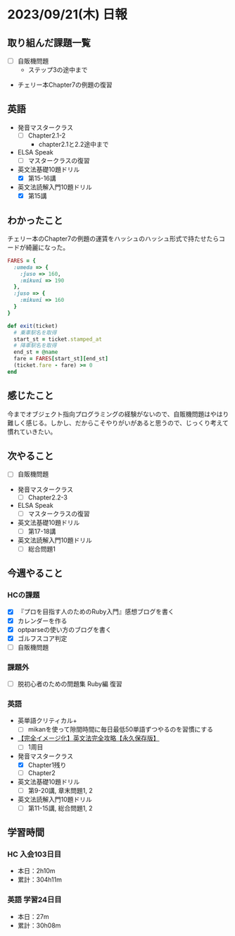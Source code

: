 # 2023/09/21(木) 日報

## 取り組んだ課題一覧

- [ ] 自販機問題
  - ステップ3の途中まで
- チェリー本Chapter7の例題の復習

## 英語

- 発音マスタークラス
  - [ ] Chapter2.1-2
    - chapter2.1と2.2途中まで
- ELSA Speak
  - [ ] マスタークラスの復習
- 英文法基礎10題ドリル
  - [x] 第15-16講
- 英文法読解入門10題ドリル
  - [x] 第15講

## わかったこと

チェリー本のChapter7の例題の運賃をハッシュのハッシュ形式で持たせたらコードが綺麗になった。

```ruby
FARES = {
  :umeda => {
    :juso => 160,
    :mikuni => 190
  },
  :juso => {
    :mikuni => 160
  }
}

def exit(ticket)
  # 乗車駅名を取得
  start_st = ticket.stamped_at
  # 降車駅名を取得
  end_st = @name
  fare = FARES[start_st][end_st]
  (ticket.fare - fare) >= 0
end
```

## 感じたこと

今までオブジェクト指向プログラミングの経験がないので、自販機問題はやはり難しく感じる。しかし、だからこそやりがいがあると思うので、じっくり考えて慣れていきたい。

## 次やること

- [ ] 自販機問題

- 発音マスタークラス
  - [ ] Chapter2.2-3
- ELSA Speak
  - [ ] マスタークラスの復習
- 英文法基礎10題ドリル
  - [ ] 第17-18講
- 英文法読解入門10題ドリル
  - [ ] 総合問題1

## 今週やること

### HCの課題

- [x] 『プロを目指す人のためのRuby入門』感想ブログを書く
- [x] カレンダーを作る
- [x] optparseの使い方のブログを書く
- [x] ゴルフスコア判定
- [ ] 自販機問題

### 課題外

- [ ] 脱初心者のための問題集 Ruby編 復習

### 英語

- 英単語クリティカル+
  - [ ] mikanを使って隙間時間に毎日最低50単語ずつやるのを習慣にする
- [【完全イメージ化】英文法完全攻略【永久保存版】](https://youtu.be/c1xbL9Ql4F0?si=f3kFSn2FOjloqZXc)
  - [ ] 1周目
- 発音マスタークラス
  - [x] Chapter1残り
  - [ ] Chapter2
- 英文法基礎10題ドリル
  - [ ] 第9-20講, 章末問題1, 2
- 英文法読解入門10題ドリル
  - [ ] 第11-15講, 総合問題1, 2

## 学習時間

### HC 入会103日目

- 本日：2h10m
- 累計：304h11m

### 英語 学習24日目

- 本日：27m
- 累計：30h08m
